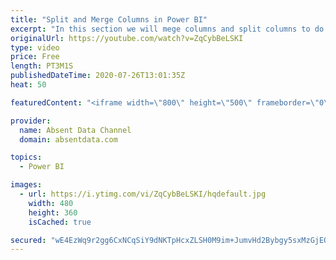```yaml
---
title: "Split and Merge Columns in Power BI"
excerpt: "In this section we will mege columns and split columns to do a depper level of analysis"
originalUrl: https://youtube.com/watch?v=ZqCybBeLSKI
type: video
price: Free
length: PT3M1S
publishedDateTime: 2020-07-26T13:01:35Z
heat: 50

featuredContent: "<iframe width=\"800\" height=\"500\" frameborder=\"0\" src=\"https://www.youtube.com/embed/ZqCybBeLSKI\" allow=\"accelerometer; autoplay; encrypted-media; gyroscope; picture-in-picture\" allowfullscreen></iframe>"

provider:
  name: Absent Data Channel
  domain: absentdata.com

topics:
  - Power BI

images:
  - url: https://i.ytimg.com/vi/ZqCybBeLSKI/hqdefault.jpg
    width: 480
    height: 360
    isCached: true

secured: "wE4EzWq9r2gg6CxNCqSiY9dNKTpHcxZLSH0M9im+JumvHd2Bybgy5sxMzGjEOxfST9ypFg9DLbORUV92zNKfmi/qRX5El7tBdte+4R0vxR2mXv8aLhl1c9nKE6E3gtCvnzKM+X9oApFktKd/JtYLFmqvrIWRwdXtkZB50bX535GS1RKOfas/MxVstVYBPj1Hppije/qkqe0oVXocwHwIJ10vIskTNMz6MjsBqwHbS10N9fEGUPOC15FjfNhK6xLeuz+P3r4HB436e0uBn9/nLArdLuTTZcz5OuiuAWV6WPvdsUnZpEVBW81ZGyEzOQr0VxrSerITZrWfBxpSTBAE4183yDElxqsck6j5o2NMkE/hasPlrMKFMskTDj2C+H4/IS+cFHZs9T0dtUvba/Kc70rv4J/t7bXUPCVurvL4Ky4=;WTKUfcKhhXnavF6exIWLoA=="
---
```



